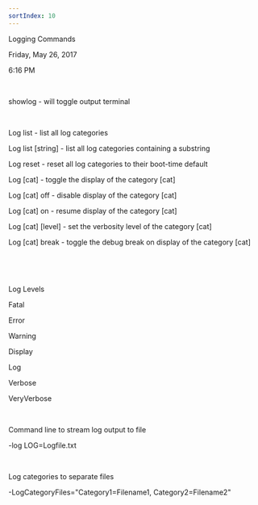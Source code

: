 ```yaml
---
sortIndex: 10
---
```

Logging Commands

Friday, May 26, 2017

6:16 PM

 

showlog - will toggle output terminal

 

Log list - list all log categories

Log list \[string\] - list all log categories containing a substring

Log reset - reset all log categories to their boot-time default

Log \[cat\] - toggle the display of the category \[cat\]

Log \[cat\] off - disable display of the category \[cat\]

Log \[cat\] on - resume display of the category \[cat\]

Log \[cat\] \[level\] - set the verbosity level of the category \[cat\]

Log \[cat\] break - toggle the debug break on display of the category \[cat\]

 

 

Log Levels

Fatal

Error

Warning

Display

Log

Verbose

VeryVerbose

 

Command line to stream log output to file

-log LOG=Logfile.txt

 

Log categories to separate files

-LogCategoryFiles="Category1=Filename1, Category2=Filename2"
